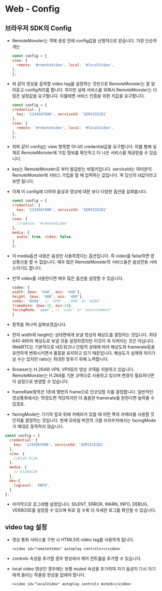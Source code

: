 # Web - Config

## 브라우저 SDK의 Config

* RemoteMonster는 객체 생성 전에 config값을 선행적으로 받습니다. 가장 단순하게는

  ```javascript
  const config = {
  view: {
    remote: '#remoteVideo', local: '#localVideo',
  },
  };
  ```

* 와 같이 영상을 출력할 video tag를 설정하는 것만으로 RemoteMonster는 잘 알아듣고 config처리를 합니다. 하지만 실제 서비스를 위해서 RemoteMonster는 더 많은 설정값을 요구합니다. 이를테면 서비스 인증을 위한 키값을 요구합니다.

  ```javascript
  const config = {
  credential: {
    key: '1234567890', serviceId: 'SERVICEID1'
  },
  view: {
    remote: '#remoteVideo', local: '#localVideo',
  },
  };
  ```

* 위와 같이 config는 view 항목뿐 아니라 credential값을 요구합니다. 이를 통해 실제로 RemoteMonster에 가입 정보를 확인하고 더 나은 서비스를 제공받을 수 있습니다.
* key는 RemoteMonster로 부터 발급받는 비밀키입니다. serviceId는 여러분이 RemoteMonster에 서비스 가입을 할 때 입력하는 값입니다. 즉 당신의 id값이라고 보면 됩니다.
* 이제 이 config에 더하여 음성과 영상에 대한 보다 다양한 옵션을 살펴봅시다.

  ```javascript
  const config = {
  credential: {
    key: '1234567890', serviceId: 'SERVICEID1'
  },
  view: {
    //remote: '#remoteVideo'
  },
  media: {
    audio: true, video: false,
  }
  };
  ```

* 이 media옵션 내용은 음성만 사용하겠다는 옵션입니다. 즉 video를 false하면 영상통신을 할 수 없습니다. 매우 많은 RemoteMonster의 서비스들은 음성전용 서비스이기도 합니다.
* 만약 video를 사용한다면 매우 많은 옵션을 설정할 수 있습니다.

  ```javascript
  video: {
  width: {max: '640', min: '640'},
  height: {max: '480', min: '480'},
  codec: 'H264', // 'VP9' , 'VP8' or 'H264'
  frameRate: {max:15, min:15},
  facingMode: 'user', // 'user' or 'environment'
  }
  ```

* 항목을 하나씩 살펴보겠습니다.
* 먼저 width와 height는 상대편에게 보낼 영상의 해상도를 결정하는 것입니다. 최대 640 480의 해상도로 보낼 것을 설정하였지만 이것이 꼭 지켜지는 것은 아닙니다. WebRTC는 기본적으로 네트워크나 단말의 상태에 따라 해상도와 framerate등을 유연하게 변화시키면서 품질을 유지하고 있기 때문입니다. 해상도가 실제와 차이가 날 수는 있지만 ratio는 최대한 맞추기 위해 노력합니다.
* Browser는 H.264와 VP8, VP9등의 영상 코덱을 지원하고 있습니다. RemoteMonster는 H.264를 기본 코덱으로 사용하고 있으며 변경이 필요하다면 이 설정으로 변경할 수 있습니다.
* frameRate항목은 1초에 몇번의 frame으로 인코딩할 지를 결정합니다. 일반적인 영상통화에서는 15정도면 적당하지만 더 촘촘한 framerate를 원한다면 높여줄 수 있겠죠.
* facingMode는 기기의 앞과 뒤에 카메라가 있을 때 어떤 쪽의 카메라를 사용할 것인지를 결정하는 것입니다. 현재 모바일 버전의 크롬 브라우저에서는 facingMode가 제대로 동작하지 않습니다.

```javascript
const config = {
  credential: {
    key: '1234567890', serviceId: 'SERVICEID1'
  },
  view: {
    //blah blah
  },
  media: {
    // blahblah
  },
  dev:{
    logLevel: 'INFO',
  }
};
```

* 마지막으로 로그레벨 설정입니다. SILENT, ERROR, WARN, INFO, DEBUG, VERBOSE를 설정할 수 있으며 뒤로 갈 수록 더 자세한 로그를 확인할 수 있습니다.

## video tag 설정

* 영상 통화 서비스를 구현 시 HTML5의 video tag를 사용하게 됩니다.

  ```text
  <video id="remoteVideo" autoplay controls></video>
  ```

* controls 속성을 추가할 경우 영상에서 제어 컨트롤을 추가할 수 있습니다.
* local video 영상인 경우에는 보통 muted 속성을 추가하여 자기 음성이 다시 자기에게 들리는 하울링 현상을 없애야 합니다.

  ```text
  <video id="localVideo" autoplay controls muted></video>
  ```

